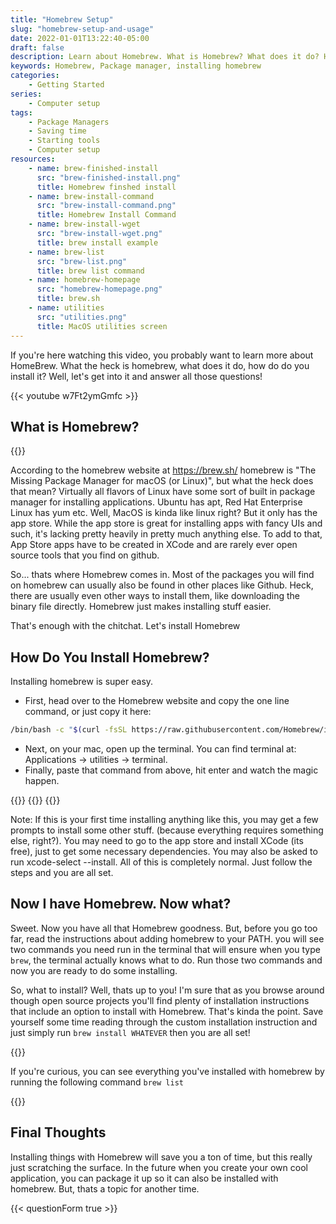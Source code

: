 ```yaml
---
title: "Homebrew Setup"
slug: "homebrew-setup-and-usage"
date: 2022-01-01T13:22:40-05:00
draft: false
description: Learn about Homebrew. What is Homebrew? What does it do? How do you install it?
keywords: Homebrew, Package manager, installing homebrew
categories: 
    - Getting Started
series:
    - Computer setup
tags:
    - Package Managers
    - Saving time
    - Starting tools
    - Computer setup
resources:
    - name: brew-finished-install
      src: "brew-finished-install.png"
      title: Homebrew finshed install
    - name: brew-install-command
      src: "brew-install-command.png"
      title: Homebrew Install Command
    - name: brew-install-wget
      src: "brew-install-wget.png"
      title: brew install example
    - name: brew-list
      src: "brew-list.png"
      title: brew list command
    - name: homebrew-homepage
      src: "homebrew-homepage.png"
      title: brew.sh
    - name: utilities
      src: "utilities.png"
      title: MacOS utilities screen
---
```


If you're here watching this video, you probably want to learn more about HomeBrew. What the heck is homebrew, what does it do, how do do you install it? Well, let's get into it and answer all those questions!

{{< youtube w7Ft2ymGmfc >}}

## What is Homebrew?

{{<img name="homebrew-homepage" size="medium" >}}

According to the homebrew website at https://brew.sh/ homebrew is "The Missing Package Manager for macOS (or Linux)", but what the heck does that mean? Virtually all flavors of Linux have some sort of built in package manager for installing applications. Ubuntu has apt, Red Hat Enterprise Linux has yum etc. Well, MacOS is kinda like linux right? But it only has the app store. While the app store is great for installing apps with fancy UIs and such, it's lacking pretty heavily in pretty much anything else. To add to that, App Store apps have to be created in XCode and are rarely ever open source tools that you find on github. 

So... thats where Homebrew comes in. Most of the packages you will find on homebrew can usually also be found in other places like Github. Heck, there are usually even other ways to install them, like downloading the binary file directly. Homebrew just makes installing stuff easier. 

That's enough with the chitchat. Let's install Homebrew

## How Do You Install Homebrew?

Installing homebrew is super easy. 
 * First, head over to the Homebrew website and copy the one line command, or just copy it here: 
 ```bash 
/bin/bash -c "$(curl -fsSL https://raw.githubusercontent.com/Homebrew/install/HEAD/install.sh)"
```
 * Next, on your mac, open up the terminal. You can find terminal at: Applications -> utilities -> terminal. 
 * Finally, paste that command from above, hit enter and watch the magic happen. 

{{<img name="utilities" size="medium" >}}
{{<img name="brew-install-command" size="medium" >}}
{{<img name="brew-finished-install" size="large" >}}

Note: If this is your first time installing anything like this, you may get a few prompts to install some other stuff. (because everything requires something else, right?). You may need to go to the app store and install XCode (its free), just to get some necessary dependencies. You may also be asked to run xcode-select --install. All of this is completely normal. Just follow the steps and you are all set. 

## Now I have Homebrew. Now what?

Sweet. Now you have all that Homebrew goodness. But, before you go too far, read the instructions about adding homebrew to your PATH. you will see two commands you need run in the terminal that will ensure when you type `brew`, the terminal actually knows what to do. Run those two commands and now you are ready to do some installing. 

So, what to install? Well, thats up to you! I'm sure that as you browse around though open source projects you'll find plenty of installation instructions that include an option to install with Homebrew. That's kinda the point. Save yourself some time reading through the custom installation instruction and just simply run `brew install WHATEVER` then you are all set!

{{<img name="brew-install-wget" size="small" >}}

If you're curious, you can see everything you've installed with homebrew by running the following command `brew list`

{{<img name="brew-list" size="medium" >}}

## Final Thoughts

Installing things with Homebrew will save you a ton of time, but this really just scratching the surface. In the future when you create your own cool application, you can package it up so it can also be installed with homebrew. But, thats a topic for another time. 

{{< questionForm true >}}

